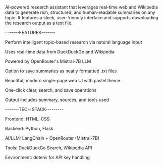 AI-powered research assistant that leverages real-time web and Wikipedia data to generate rich, structured, and human-readable summaries on any topic. It features a sleek, user-friendly interface and supports downloading the research output as a text file.

-------FEATURES-------

Perform intelligent topic-based research via natural language input

Uses real-time data from DuckDuckGo and Wikipedia

Powered by OpenRouter's Mistral-7B LLM

Option to save summaries as neatly formatted .txt files

Beautiful, modern single-page web UI with pastel theme

One-click clear, search, and save operations

Output includes summary, sources, and tools used

-------TECH STACK---------

Frontend: HTML, CSS

Backend: Python, Flask

AI/LLM: LangChain + OpenRouter (Mistral-7B)

Tools: DuckDuckGo Search, Wikipedia API

Environment: dotenv for API key handling

